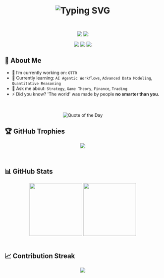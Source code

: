 <!-- PROFILE README START -->

<h1 align="center">
  <img src="https://readme-typing-svg.herokuapp.com?font=Source+Code+Pro&weight=700&size=28&duration=1500&pause=2000&color=1DA1F2&center=true&vCenter=true&width=800&lines=%F0%9F%91%8B+Hi%2C+I'm+Owen;Founder+@+OTTR+%F0%9F%A6%A6;Builder+of+systems+and+strategies+that+dominate." alt="Typing SVG" />
</h1>

<br />

<p align="center">
  <img src="https://img.shields.io/badge/Business-Founder-F7931A?style=for-the-badge&logo=bitcoin&logoColor=white"/>
  <img src="https://img.shields.io/badge/Currently-Learning-green?style=for-the-badge&logo=c"/>
</p>
<p align="center">
  <a href="https://owentillger.vercel.app"><img src="https://img.shields.io/badge/-Portfolio-1DA1F2?style=for-the-badge&logo=safari-browser&logoColor=white"/></a>
  <a href="mailto:owen.ottr@gmail.com"><img src="https://img.shields.io/badge/-Email-EA4335?style=for-the-badge&logo=gmail&logoColor=white"/></a>
  <a href="https://x.com/0xOwen"><img src="https://img.shields.io/badge/-X-000?style=for-the-badge&logo=x&logoColor=white"/></a>
</p>

## 🧠 About Me

- 🔭 I’m currently working on: `OTTR`
- 🌱 Currently learning: `AI Agentic Workflows`, `Advanced Data Modeling`, `Quantitative Reasoning`
- 💬 Ask me about: `Strategy`, `Game Theory`, `Finance`, `Trading`
- ⚡ Did you know? 'The world' was made by people **no smarter than you.**

<br />

<p align="center">
  <img src="https://quotes-github-readme.vercel.app/api?type=horizontal&theme=dracula" alt="Quote of the Day" />
</p>

## 🏆 GitHub Trophies

<p align="center">
  <img src="https://github-profile-trophy.vercel.app/?username=owenCTRL&theme=dracula&no-frame=true&row=1&column=7" />
</p>

<br />

## 📊 GitHub Stats

<div align="center">
  <img height="170" src="https://github-readme-stats.vercel.app/api?username=owenCTRL&show_icons=true&theme=dracula&hide_border=true&count_private=true" />
  <img height="170" src="https://github-readme-stats.vercel.app/api/top-langs/?username=owenCTRL&layout=compact&theme=dracula&hide_border=true"/>
</div>

<br />

## 📈 Contribution Streak

<p align="center">
  <img src="https://github-readme-streak-stats.herokuapp.com/?user=owenCTRL&theme=dracula&hide_border=true" />
</p>

<!-- PROFILE README END -->
